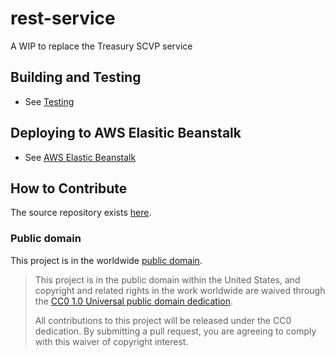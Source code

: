 # rest-service
A WIP to replace the Treasury SCVP service

## Building and Testing

- See [Testing](/TESTING.md)

## Deploying to AWS Elasitic Beanstalk

- See [AWS Elastic Beanstalk](/AWS-EBS.md)

## How to Contribute
The source repository exists [here](https://github.com/grandamp/rest-service).

### Public domain

This project is in the worldwide [public domain](LICENSE.md).

> This project is in the public domain within the United States, and copyright and related rights in the work worldwide are waived through the [CC0 1.0 Universal public domain dedication](https://creativecommons.org/publicdomain/zero/1.0/).
>
> All contributions to this project will be released under the CC0 dedication. By submitting a pull request, you are agreeing to comply with this waiver of copyright interest.